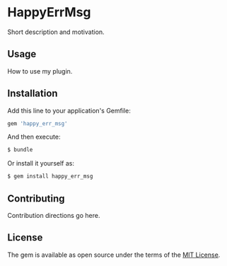 # HappyErrMsg
Short description and motivation.

## Usage
How to use my plugin.

## Installation
Add this line to your application's Gemfile:

```ruby
gem 'happy_err_msg'
```

And then execute:
```bash
$ bundle
```

Or install it yourself as:
```bash
$ gem install happy_err_msg
```

## Contributing
Contribution directions go here.

## License
The gem is available as open source under the terms of the [MIT License](https://opensource.org/licenses/MIT).
